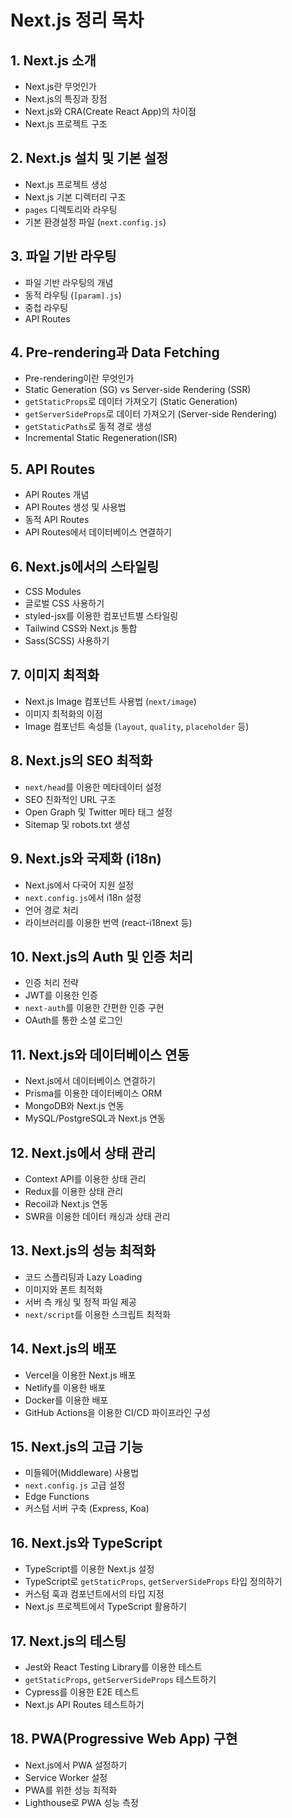# Next.js 정리 목차

## 1. Next.js 소개

- Next.js란 무엇인가
- Next.js의 특징과 장점
- Next.js와 CRA(Create React App)의 차이점
- Next.js 프로젝트 구조

## 2. Next.js 설치 및 기본 설정

- Next.js 프로젝트 생성
- Next.js 기본 디렉터리 구조
- `pages` 디렉토리와 라우팅
- 기본 환경설정 파일 (`next.config.js`)

## 3. 파일 기반 라우팅

- 파일 기반 라우팅의 개념
- 동적 라우팅 (`[param].js`)
- 중첩 라우팅
- API Routes

## 4. Pre-rendering과 Data Fetching

- Pre-rendering이란 무엇인가
- Static Generation (SG) vs Server-side Rendering (SSR)
- `getStaticProps`로 데이터 가져오기 (Static Generation)
- `getServerSideProps`로 데이터 가져오기 (Server-side Rendering)
- `getStaticPaths`로 동적 경로 생성
- Incremental Static Regeneration(ISR)

## 5. API Routes

- API Routes 개념
- API Routes 생성 및 사용법
- 동적 API Routes
- API Routes에서 데이터베이스 연결하기

## 6. Next.js에서의 스타일링

- CSS Modules
- 글로벌 CSS 사용하기
- styled-jsx를 이용한 컴포넌트별 스타일링
- Tailwind CSS와 Next.js 통합
- Sass(SCSS) 사용하기

## 7. 이미지 최적화

- Next.js Image 컴포넌트 사용법 (`next/image`)
- 이미지 최적화의 이점
- Image 컴포넌트 속성들 (`layout`, `quality`, `placeholder` 등)

## 8. Next.js의 SEO 최적화

- `next/head`를 이용한 메타데이터 설정
- SEO 친화적인 URL 구조
- Open Graph 및 Twitter 메타 태그 설정
- Sitemap 및 robots.txt 생성

## 9. Next.js와 국제화 (i18n)

- Next.js에서 다국어 지원 설정
- `next.config.js`에서 i18n 설정
- 언어 경로 처리
- 라이브러리를 이용한 번역 (react-i18next 등)

## 10. Next.js의 Auth 및 인증 처리

- 인증 처리 전략
- JWT를 이용한 인증
- `next-auth`를 이용한 간편한 인증 구현
- OAuth를 통한 소셜 로그인

## 11. Next.js와 데이터베이스 연동

- Next.js에서 데이터베이스 연결하기
- Prisma를 이용한 데이터베이스 ORM
- MongoDB와 Next.js 연동
- MySQL/PostgreSQL과 Next.js 연동

## 12. Next.js에서 상태 관리

- Context API를 이용한 상태 관리
- Redux를 이용한 상태 관리
- Recoil과 Next.js 연동
- SWR을 이용한 데이터 캐싱과 상태 관리

## 13. Next.js의 성능 최적화

- 코드 스플리팅과 Lazy Loading
- 이미지와 폰트 최적화
- 서버 측 캐싱 및 정적 파일 제공
- `next/script`를 이용한 스크립트 최적화

## 14. Next.js의 배포

- Vercel을 이용한 Next.js 배포
- Netlify를 이용한 배포
- Docker를 이용한 배포
- GitHub Actions을 이용한 CI/CD 파이프라인 구성

## 15. Next.js의 고급 기능

- 미들웨어(Middleware) 사용법
- `next.config.js` 고급 설정
- Edge Functions
- 커스텀 서버 구축 (Express, Koa)

## 16. Next.js와 TypeScript

- TypeScript를 이용한 Next.js 설정
- TypeScript로 `getStaticProps`, `getServerSideProps` 타입 정의하기
- 커스텀 훅과 컴포넌트에서의 타입 지정
- Next.js 프로젝트에서 TypeScript 활용하기

## 17. Next.js의 테스팅

- Jest와 React Testing Library를 이용한 테스트
- `getStaticProps`, `getServerSideProps` 테스트하기
- Cypress를 이용한 E2E 테스트
- Next.js API Routes 테스트하기

## 18. PWA(Progressive Web App) 구현

- Next.js에서 PWA 설정하기
- Service Worker 설정
- PWA를 위한 성능 최적화
- Lighthouse로 PWA 성능 측정
